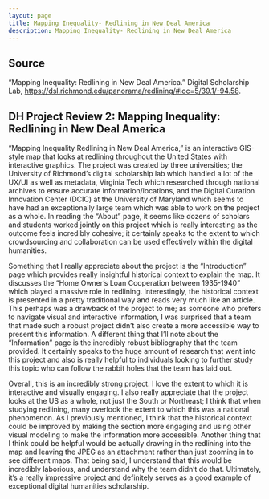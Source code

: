 ```yaml
---
layout: page
title: Mapping Inequality- Redlining in New Deal America
description: Mapping Inequality- Redlining in New Deal America
---
```


## Source
“Mapping Inequality: Redlining in New Deal America.” Digital Scholarship Lab, https://dsl.richmond.edu/panorama/redlining/#loc=5/39.1/-94.58. 

## DH Project Review 2: Mapping Inequality: Redlining in New Deal America 

“Mapping Inequality Redlining in New Deal America,” is an interactive GIS-style map that looks at redlining throughout the United States with interactive graphics. The project was created by three universities; the University of Richmond’s digital scholarship lab which handled a lot of the UX/UI as well as metadata, Virginia Tech which researched through national archives to ensure accurate information/locations, and the Digital Curation Innovation Center (DCIC) at the University of Maryland which seems to have had an exceptionally large team which was able to work on the project as a whole. In reading the “About” page, it seems like dozens of scholars and students worked jointly on this project which is really interesting as the outcome feels incredibly cohesive; it certainly speaks to the extent to which crowdsourcing and collaboration can be used effectively within the digital humanities. 

Something that I really appreciate about the project is the “Introduction” page which provides really insightful historical context to explain the map. It discusses the “Home Owner’s Loan Cooperation between 1935-1940” which played a massive role in redlining. Interestingly, the historical context is presented in a pretty traditional way and reads very much like an article. This perhaps was a drawback of the project to me; as someone who prefers to navigate visual and interactive information, I was surprised that a team that made such a robust project didn’t also create a more accessible way to present this information. A different thing that I’ll note about the “Information” page is the incredibly robust bibliography that the team provided. It certainly speaks to the huge amount of research that went into this project and also is really helpful to individuals looking to further study this topic who can follow the rabbit holes that the team has laid out. 

Overall, this is an incredibly strong project. I love the extent to which it is interactive and visually engaging. I also really appreciate that the project looks at the US as a whole, not just the South or Northeast; I think that when studying redlining, many overlook the extent to which this was a national phenomenon. As I previously mentioned, I think that the historical context could be improved by making the section more engaging and using other visual modeling to make the information more accessible. Another thing that I think could be helpful would be actually drawing in the redlining into the map and leaving the JPEG as an attachment rather than just zooming in to see different maps. That being said, I understand that this would be incredibly laborious, and understand why the team didn’t do that. Ultimately, it’s a really impressive project and definitely serves as a good example of exceptional digital humanities scholarship.
